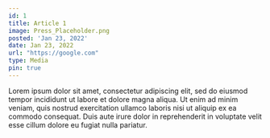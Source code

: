 ```yaml
---
id: 1
title: Article 1
image: Press_Placeholder.png
posted: 'Jan 23, 2022'
date: Jan 23, 2022
url: "https://google.com"
type: Media
pin: true
---
```


Lorem ipsum dolor sit amet, consectetur adipiscing elit, sed do eiusmod tempor incididunt ut labore et dolore magna aliqua. Ut enim ad minim veniam, quis nostrud exercitation ullamco laboris nisi ut aliquip ex ea commodo consequat. Duis aute irure dolor in reprehenderit in voluptate velit esse cillum dolore eu fugiat nulla pariatur.
